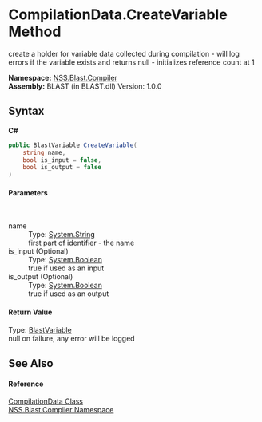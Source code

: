 # CompilationData.CreateVariable Method 
 

create a holder for variable data collected during compilation - will log errors if the variable exists and returns null - initializes reference count at 1

**Namespace:**&nbsp;<a href="N_NSS_Blast_Compiler">NSS.Blast.Compiler</a><br />**Assembly:**&nbsp;BLAST (in BLAST.dll) Version: 1.0.0

## Syntax

**C#**<br />
``` C#
public BlastVariable CreateVariable(
	string name,
	bool is_input = false,
	bool is_output = false
)
```


#### Parameters
&nbsp;<dl><dt>name</dt><dd>Type: <a href="https://docs.microsoft.com/dotnet/api/system.string" target="_blank" rel="noopener noreferrer">System.String</a><br />first part of identifier - the name</dd><dt>is_input (Optional)</dt><dd>Type: <a href="https://docs.microsoft.com/dotnet/api/system.boolean" target="_blank" rel="noopener noreferrer">System.Boolean</a><br />true if used as an input</dd><dt>is_output (Optional)</dt><dd>Type: <a href="https://docs.microsoft.com/dotnet/api/system.boolean" target="_blank" rel="noopener noreferrer">System.Boolean</a><br />true if used as an output</dd></dl>

#### Return Value
Type: <a href="T_NSS_Blast_BlastVariable">BlastVariable</a><br />null on failure, any error will be logged

## See Also


#### Reference
<a href="T_NSS_Blast_Compiler_CompilationData">CompilationData Class</a><br /><a href="N_NSS_Blast_Compiler">NSS.Blast.Compiler Namespace</a><br />